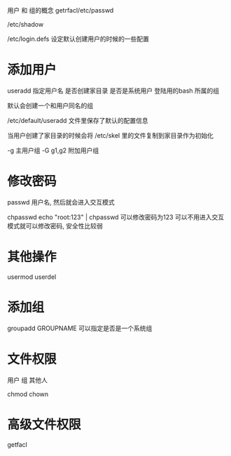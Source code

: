 用户 和 组的概念
getrfacl/etc/passwd

/etc/shadow

/etc/login.defs
设定默认创建用户的时候的一些配置

# 添加用户 #
useradd
指定用户名 是否创建家目录 是否是系统用户 登陆用的bash 所属的组

默认会创建一个和用户同名的组

/etc/default/useradd 文件里保存了默认的配置信息

当用户创建了家目录的时候会将 /etc/skel 里的文件复制到家目录作为初始化

-g 主用户组
-G g1,g2 附加用户组

# 修改密码 #
passwd 用户名, 然后就会进入交互模式

chpasswd
echo "root:123" | chpasswd 可以修改密码为123
可以不用进入交互模式就可以修改密码, 安全性比较弱

# 其他操作 #
usermod
userdel

# 添加组 #
groupadd GROUPNAME
可以指定是否是一个系统组

# 文件权限 #
用户
组
其他人

chmod
chown


# 高级文件权限 #
getfacl


